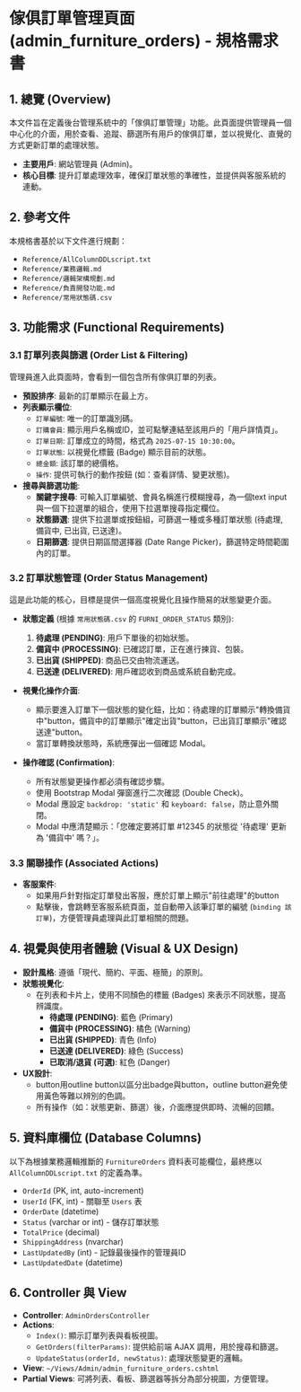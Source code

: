 # 傢俱訂單管理頁面 (admin_furniture_orders) - 規格需求書

## 1. 總覽 (Overview)

本文件旨在定義後台管理系統中的「傢俱訂單管理」功能。此頁面提供管理員一個中心化的介面，用於查看、追蹤、篩選所有用戶的傢俱訂單，並以視覺化、直覺的方式更新訂單的處理狀態。

- **主要用戶**: 網站管理員 (Admin)。
- **核心目標**: 提升訂單處理效率，確保訂單狀態的準確性，並提供與客服系統的連動。

## 2. 參考文件

本規格書基於以下文件進行規劃：

- `Reference/AllColumnDDLscript.txt`
- `Reference/業務邏輯.md`
- `Reference/邏輯架構規劃.md`
- `Reference/負責開發功能.md`
- `Reference/常用狀態碼.csv`

## 3. 功能需求 (Functional Requirements)

### 3.1 訂單列表與篩選 (Order List & Filtering)

管理員進入此頁面時，會看到一個包含所有傢俱訂單的列表。

-   **預設排序**: 最新的訂單顯示在最上方。
-   **列表顯示欄位**:
    -   `訂單編號`: 唯一的訂單識別碼。
    -   `訂購會員`: 顯示用戶名稱或ID，並可點擊連結至該用戶的「用戶詳情頁」。
    -   `訂單日期`: 訂單成立的時間，格式為 `2025-07-15 10:30:00`。
    -   `訂單狀態`: 以視覺化標籤 (Badge) 顯示目前的狀態。
    -   `總金額`: 該訂單的總價格。
    -   `操作`: 提供可執行的動作按鈕 (如：查看詳情、變更狀態)。
-   **搜尋與篩選功能**:
    -   **關鍵字搜尋**: 可輸入訂單編號、會員名稱進行模糊搜尋，為一個text input與一個下拉選單的組合，使用下拉選單搜尋指定欄位。
    -   **狀態篩選**: 提供下拉選單或按鈕組，可篩選一種或多種訂單狀態 (待處理, 備貨中, 已出貨, 已送達)。
    -   **日期篩選**: 提供日期區間選擇器 (Date Range Picker)，篩選特定時間範圍內的訂單。

### 3.2 訂單狀態管理 (Order Status Management)

這是此功能的核心，目標是提供一個高度視覺化且操作簡易的狀態變更介面。

-   **狀態定義** (根據 `常用狀態碼.csv` 的 `FURNI_ORDER_STATUS` 類別):
    1.  **待處理 (PENDING)**: 用戶下單後的初始狀態。
    2.  **備貨中 (PROCESSING)**: 已確認訂單，正在進行揀貨、包裝。
    3.  **已出貨 (SHIPPED)**: 商品已交由物流運送。
    4.  **已送達 (DELIVERED)**: 用戶確認收到商品或系統自動完成。
-   **視覺化操作介面**:
    -   顯示要進入訂單下一個狀態的變化鈕，比如：待處理的訂單顯示"轉換備貨中"button，備貨中的訂單顯示"確定出貨"button，已出貨訂單顯示"確認送達"button。
    -   當訂單轉換狀態時，系統應彈出一個確認 Modal。
    
-   **操作確認 (Confirmation)**:
    -   所有狀態變更操作都必須有確認步驟。
    -   使用 Bootstrap Modal 彈窗進行二次確認 (Double Check)。
    -   Modal 應設定 `backdrop: 'static'` 和 `keyboard: false`，防止意外關閉。
    -   Modal 中應清楚顯示：「您確定要將訂單 #12345 的狀態從 '待處理' 更新為 '備貨中' 嗎？」。

### 3.3 關聯操作 (Associated Actions)

-   **客服案件**:
    -   如果用戶針對指定訂單發出客服，應於訂單上顯示"前往處理"的button
    -   點擊後，會跳轉至客服系統頁面，並自動帶入該筆訂單的編號 (`binding 該訂單`)，方便管理員處理與此訂單相關的問題。

## 4. 視覺與使用者體驗 (Visual & UX Design)

-   **設計風格**: 遵循「現代、簡約、平面、極簡」的原則。
-   **狀態視覺化**:
    -   在列表和卡片上，使用不同顏色的標籤 (Badges) 來表示不同狀態，提高辨識度。
        -   **待處理 (PENDING)**: 藍色 (Primary)
        -   **備貨中 (PROCESSING)**: 橘色 (Warning)
        -   **已出貨 (SHIPPED)**: 青色 (Info)
        -   **已送達 (DELIVERED)**: 綠色 (Success)
        -   **已取消/退貨 (可選)**: 紅色 (Danger)
-   **UX設計**:
    -   button用outline button以區分出badge與button，outline button避免使用黃色等難以辨別的色調。
    -   所有操作（如：狀態更新、篩選）後，介面應提供即時、流暢的回饋。

## 5. 資料庫欄位 (Database Columns)

以下為根據業務邏輯推斷的 `FurnitureOrders` 資料表可能欄位，最終應以 `AllColumnDDLscript.txt` 的定義為準。

-   `OrderId` (PK, int, auto-increment)
-   `UserId` (FK, int) - 關聯至 `Users` 表
-   `OrderDate` (datetime)
-   `Status` (varchar or int) - 儲存訂單狀態
-   `TotalPrice` (decimal)
-   `ShippingAddress` (nvarchar)
-   `LastUpdatedBy` (int) - 記錄最後操作的管理員ID
-   `LastUpdatedDate` (datetime)

## 6. Controller 與 View

-   **Controller**: `AdminOrdersController`
-   **Actions**:
    -   `Index()`: 顯示訂單列表與看板視圖。
    -   `GetOrders(filterParams)`: 提供給前端 AJAX 調用，用於搜尋和篩選。
    -   `UpdateStatus(orderId, newStatus)`: 處理狀態變更的邏輯。
-   **View**: `~/Views/Admin/admin_furniture_orders.cshtml`
-   **Partial Views**: 可將列表、看板、篩選器等拆分為部分視圖，方便管理。


